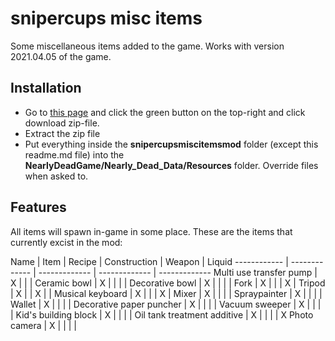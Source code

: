 # snipercups misc items
Some miscellaneous items added to the game. Works with version 2021.04.05 of the game.

## Installation
- Go to [this page](https://github.com/snipercup/Nearly-Dead-Mods) and click the green button on the top-right and click download zip-file.
- Extract the zip file
- Put everything inside the **snipercupsmiscitemsmod** folder (except this readme.md file) into the **NearlyDeadGame/Nearly_Dead_Data/Resources** folder. Override files when asked to.

## Features
All items will spawn in-game in some place.
These are the items that currently excist in the mod:

Name | Item | Recipe | Construction | Weapon | Liquid
------------ | ------------- | ------------- | ------------- | -------------
Multi use transfer pump | X |  | |
Ceramic bowl | X |  | | |
Decorative bowl | X |  | | |
Fork | X |  |  | X |
Tripod | X |  | X | |
Musical keyboard | X |  |  | X |
Mixer | X |  |  | |
Spraypainter | X | | | |
Wallet | X |  |  | |
Decorative paper puncher | X |  |  | |
Vacuum sweeper | X |  |  | |
Kid's building block | X |  |  | |
Oil tank treatment additive | X |  |  | | X
Photo camera | X |  |  | |

